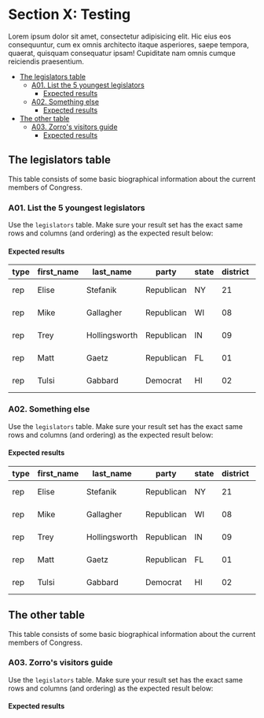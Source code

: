 # Section X: Testing


Lorem ipsum dolor sit amet, consectetur adipisicing elit. Hic eius eos consequuntur, cum ex omnis architecto itaque asperiores, saepe tempora, quaerat, quisquam consequatur ipsam! Cupiditate nam omnis cumque reiciendis praesentium.


<!-- START doctoc generated TOC please keep comment here to allow auto update -->
<!-- DON'T EDIT THIS SECTION, INSTEAD RE-RUN doctoc TO UPDATE -->


- [The legislators table](#the-legislators-table)
  - [A01. List the 5 youngest legislators](#a01-list-the-5-youngest-legislators)
    - [Expected results](#expected-results)
  - [A02. Something else](#a02-something-else)
    - [Expected results](#expected-results-1)
- [The other table](#the-other-table)
  - [A03. Zorro's visitors guide](#a03-zorros-visitors-guide)
    - [Expected results](#expected-results-2)

<!-- END doctoc generated TOC please keep comment here to allow auto update -->




## The legislators table

This table consists of some basic biographical information about the current members of Congress.


### A01. List the 5 youngest legislators

Use the `legislators` table. Make sure your result set has the exact same rows and columns (and ordering) as the expected result below:


#### Expected results

| type | first_name | last_name     | party      | state | district | birthday   |
| ---- | ---------- | ------------- | ---------- | ----- | -------- | ---------- |
| rep  | Elise      | Stefanik      | Republican | NY    | 21       | 1984-07-02 |
| rep  | Mike       | Gallagher     | Republican | WI    | 08       | 1984-03-03 |
| rep  | Trey       | Hollingsworth | Republican | IN    | 09       | 1983-09-12 |
| rep  | Matt       | Gaetz         | Republican | FL    | 01       | 1982-05-07 |
| rep  | Tulsi      | Gabbard       | Democrat   | HI    | 02       | 1981-04-12 |




### A02. Something else

Use the `legislators` table. Make sure your result set has the exact same rows and columns (and ordering) as the expected result below:


#### Expected results

| type | first_name | last_name     | party      | state | district | birthday   |
| ---- | ---------- | ------------- | ---------- | ----- | -------- | ---------- |
| rep  | Elise      | Stefanik      | Republican | NY    | 21       | 1984-07-02 |
| rep  | Mike       | Gallagher     | Republican | WI    | 08       | 1984-03-03 |
| rep  | Trey       | Hollingsworth | Republican | IN    | 09       | 1983-09-12 |
| rep  | Matt       | Gaetz         | Republican | FL    | 01       | 1982-05-07 |
| rep  | Tulsi      | Gabbard       | Democrat   | HI    | 02       | 1981-04-12 |




## The other table

This table consists of some basic biographical information about the current members of Congress.



### A03. Zorro's visitors guide

Use the `legislators` table. Make sure your result set has the exact same rows and columns (and ordering) as the expected result below:


#### Expected results
